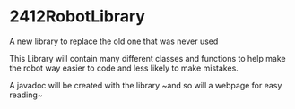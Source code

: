 # 2412RobotLibrary
A new library to replace the old one that was never used

This Library will contain many different classes and functions to help make the robot way easier to code and less likely to make mistakes.

A javadoc will be created with the library ~and so will a webpage for easy reading~
